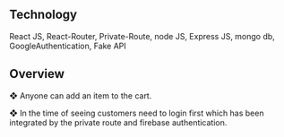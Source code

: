 ## Technology
React JS, React-Router, Private-Route, node JS, Express JS, mongo db, GoogleAuthentication, Fake API
## Overview
❖ Anyone can add an item to the cart.

❖ In the time of seeing customers need to login first which has been integrated by the private
route and firebase authentication.
